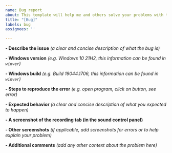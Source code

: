 ```yaml
---
name: Bug report
about: This template will help me and others solve your problems with the software.
title: "[Bug]"
labels: bug
assignees: ''

---
```


**- Describe the issue**
*(a clear and concise description of what the bug is)*


**- Windows version**
*(e.g. Windows 10 21H2, this information can be found in `winver`)*

**- Windows build**
*(e.g. Build 19044.1706, this information can be found in `winver`)*

**- Steps to reproduce the error**
*(e.g. open program, click on button, see error)*

**- Expected behavior**
*(a clear and concise description of what you expected to happen)*


**- A screenshot of the recording tab (in the sound control panel)**

**- Other screenshots**
*(if applicable, add screenshots for errors or to help explain your problem)*


**- Additional comments**
*(add any other context about the problem here)*
